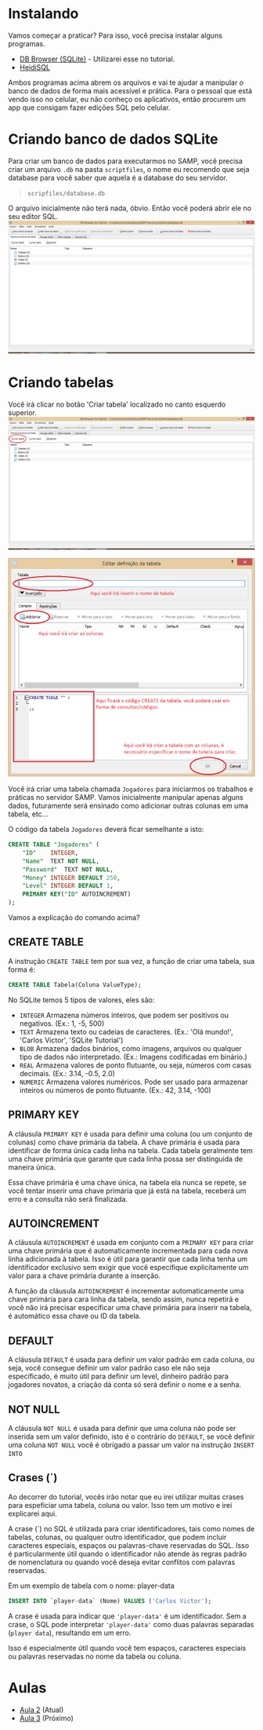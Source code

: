 # Instalando
Vamos começar a praticar? Para isso, você precisa instalar alguns programas.

- [DB Browser (SQLite)](https://sqlitebrowser.org/dl/) - Utilizarei esse no tutorial.
- [HeidiSQL](https://www.heidisql.com/download.php)

Ambos programas acima abrem os arquivos e vai te ajudar a manipular o banco de dados de forma mais acessível e prática. Para o pessoal que está vendo isso no celular, eu não conheço os aplicativos, então procurem um app que consigam fazer edições SQL pelo celular.

# Criando banco de dados SQLite
Para criar um banco de dados para executarmos no SAMP, você precisa criar um arquivo `.db` na pasta `scriptfiles`, o nome eu recomendo que seja database para você saber que aquela é a database do seu servidor.
> `scripfiles/database.db`

O arquivo inicialmente não terá nada, óbvio. Então você poderá abrir ele no seu editor SQL.
![Imagem mostrando o programa DB Browser em sua página inicial.](Imagens/image_1.png)

# Criando tabelas
Você irá clicar no botão 'Criar tabela' localizado no canto esquerdo superior.
![Imagem mostrando o botão 'Criar tabela' do programa DB Browser.](Imagens/image_2.png)

![Imagem especificando cada conteúdo, input de uma criação de tabela.](Imagens/image_3.png)

Você irá criar uma tabela chamada `Jogadores` para iniciarmos os trabalhos e práticas no servidor SAMP.
Vamos inicialmente manipular apenas alguns dados, futuramente será ensinado como adicionar outras colunas em uma tabela, etc...

O código da tabela `Jogadores` deverá ficar semelhante a isto:
```sql
CREATE TABLE "Jogadores" (
	"ID"	INTEGER,
	"Name"	TEXT NOT NULL,
	"Password"	TEXT NOT NULL,
	"Money"	INTEGER DEFAULT 250,
	"Level"	INTEGER DEFAULT 1,
	PRIMARY KEY("ID" AUTOINCREMENT)
);
```

Vamos a explicação do comando acima?

## CREATE TABLE
A instrução `CREATE TABLE` tem por sua vez, a função de criar uma tabela, sua forma é:
```sql
CREATE TABLE Tabela(Coluna ValueType);
```
No SQLite temos 5 tipos de valores, eles são:
- `INTEGER` Armazena números inteiros, que podem ser positivos ou negativos. (Ex.: 1, -5, 500)
- `TEXT` Armazena texto ou cadeias de caracteres. (Ex.: 'Olá mundo!', 'Carlos Victor', 'SQLite Tutorial')
- `BLOB` Armazena dados binários, como imagens, arquivos ou qualquer tipo de dados não interpretado. (Ex.: Imagens codificadas em binário.)
- `REAL` Armazena valores de ponto flutuante, ou seja, números com casas decimais. (Ex.: 3.14, -0.5, 2.0)
- `NUMERIC` Armazena valores numéricos. Pode ser usado para armazenar inteiros ou números de ponto flutuante. (Ex.: 42, 3.14, -100)

## PRIMARY KEY
A cláusula `PRIMARY KEY` é usada para definir uma coluna (ou um conjunto de colunas) como chave primária da tabela. A chave primária é usada para identificar de forma única cada linha na tabela. Cada tabela geralmente tem uma chave primária que garante que cada linha possa ser distinguida de maneira única.

Essa chave primária é uma chave única, na tabela ela nunca se repete, se você tentar inserir uma chave primária que já está na tabela, receberá um erro e a consulta não será finalizada.

## AUTOINCREMENT
A cláusula `AUTOINCREMENT` é usada em conjunto com a `PRIMARY KEY` para criar uma chave primária que é automaticamente incrementada para cada nova linha adicionada à tabela. Isso é útil para garantir que cada linha tenha um identificador exclusivo sem exigir que você especifique explicitamente um valor para a chave primária durante a inserção.

A função da cláusula `AUTOINCREMENT` é incrementar automaticamente uma chave primária para cara linha da tabela, sendo assim, nunca repetirá e você não irá precisar especificar uma chave primária para inserir na tabela, é automático essa chave ou ID da tabela.

## DEFAULT
A cláusula `DEFAULT` é usada para definir um valor padrão em cada coluna, ou seja, você consegue definir um valor padrão caso ele não seja específicado, é muito útil para definir um level, dinheiro padrão para jogadores novatos, a criação dá conta só será definir o nome e a senha.

## NOT NULL
A cláusula `NOT NULL` é usada para definir que uma coluna não pode ser inserida sem um valor definido, isto é o contrário do `DEFAULT`, se você definir uma coluna `NOT NULL` você é obrigado a passar um valor na instrução `INSERT INTO`

## Crases (\`)
Ao decorrer do tutorial, vocês irão notar que eu irei utilizar muitas crases para espeficiar uma tabela, coluna ou valor. Isso tem um motivo e irei explicarei aqui.

A crase (`) no SQL é utilizada para criar identificadores, tais como nomes de tabelas, colunas, ou qualquer outro identificador, que podem incluir caracteres especiais, espaços ou palavras-chave reservadas do SQL. Isso é particularmente útil quando o identificador não atende às regras padrão de nomenclatura ou quando você deseja evitar conflitos com palavras reservadas.

Em um exemplo de tabela com o nome: player-data
```sql
INSERT INTO `player-data` (Nome) VALUES ('Carlos Victor');
```
A crase é usada para indicar que `'player-data'` é um identificador. Sem a crase, o SQL pode interpretar `'player-data'` como duas palavras separadas (`player data`), resultando em um erro.

Isso é especialmente útil quando você tem espaços, caracteres especiais ou palavras reservadas no nome da tabela ou coluna.

# Aulas
- [Aula 2](Aulas/Aula_2.md) (Atual)
- [Aula 3](Aulas/Aula_3.md) (Próximo)